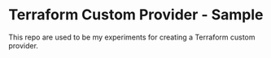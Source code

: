# Terraform Custom Provider - Sample #
This repo are used to be my experiments for creating a Terraform custom provider.